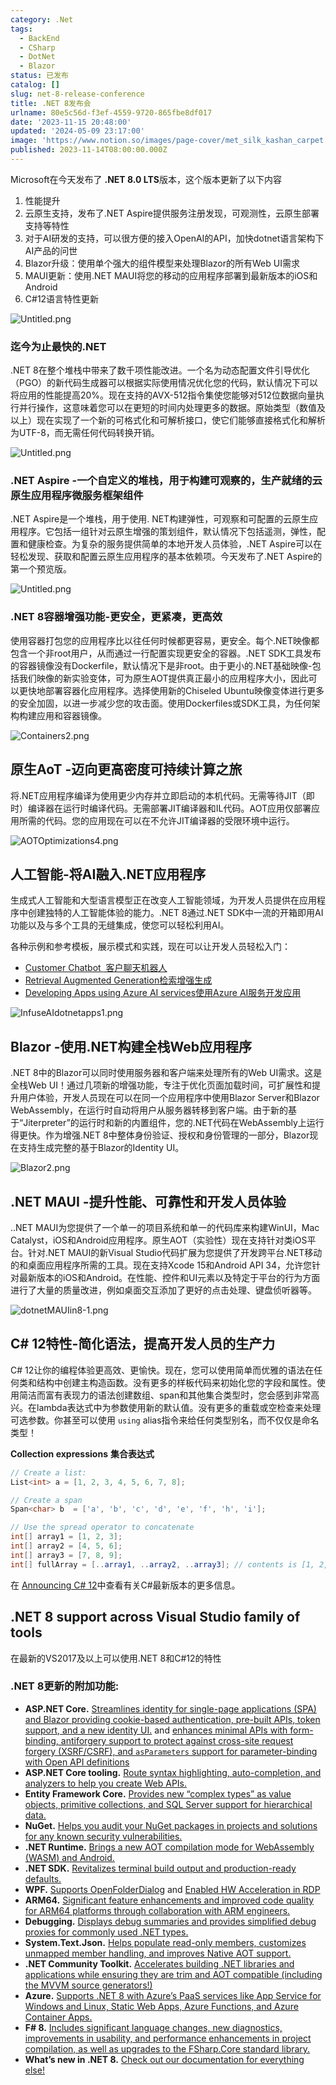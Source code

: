 ```yaml
---
category: .Net
tags:
  - BackEnd
  - CSharp
  - DotNet
  - Blazor
status: 已发布
catalog: []
slug: net-8-release-conference
title: .NET 8发布会
urlname: 80e5c56d-f3ef-4559-9720-865fbe8df017
date: '2023-11-15 20:48:00'
updated: '2024-05-09 23:17:00'
image: 'https://www.notion.so/images/page-cover/met_silk_kashan_carpet.jpg'
published: 2023-11-14T08:00:00.000Z
---
```


Microsoft在今天发布了 **.NET 8.0 LTS**版本，这个版本更新了以下内容

1. 性能提升
2. 云原生支持，发布了.NET Aspire提供服务注册发现，可观测性，云原生部署支持等特性
3. 对于AI研发的支持，可以很方便的接入OpenAI的API，加快dotnet语言架构下AI产品的问世
4. Blazor升级：使用单个强大的组件模型来处理Blazor的所有Web UI需求
5. MAUI更新：使用.NET MAUI将您的移动的应用程序部署到最新版本的iOS和Android
6. C#12语言特性更新

![Untitled.png](https://prod-files-secure.s3.us-west-2.amazonaws.com/5d24fe63-e567-4804-86f9-9fdc62e13082/10cda029-65af-4ea7-b30e-605b2d9e6c57/Untitled.png?X-Amz-Algorithm=AWS4-HMAC-SHA256&X-Amz-Content-Sha256=UNSIGNED-PAYLOAD&X-Amz-Credential=ASIAZI2LB466V2YGIXPP%2F20250219%2Fus-west-2%2Fs3%2Faws4_request&X-Amz-Date=20250219T213253Z&X-Amz-Expires=3600&X-Amz-Security-Token=IQoJb3JpZ2luX2VjEIT%2F%2F%2F%2F%2F%2F%2F%2F%2F%2FwEaCXVzLXdlc3QtMiJIMEYCIQC2Pbvw%2Br%2Fi17jcmF9ZtUl%2BjNbALp6oXbVCyov%2BBveWUAIhALuofW38tyL9kZ6e3j5ivyU2a5vSfmaaJQW274NjMg4RKogECK3%2F%2F%2F%2F%2F%2F%2F%2F%2F%2FwEQABoMNjM3NDIzMTgzODA1IgyUELhepVXDTl6aM3gq3AMFWeaIpWvZEF8%2BKmZMuo9zaqwHQE2BE1K53Yko4cyORIHGNCzLicm8QQqMmiCreXlLprvV0XthcCqIF0taxfZ66Ku%2BaaPG3c2%2BXkLcjC8zitQOAmOXOZZ27FDpQc9RhPsNkfFSI2OMTE7jfVClv9pjTg8njfyArKKD1QV41dsrCl%2Bt0pDnyEzXwLCRyDVM8ZIzMUgn5ywPujqNPLLfecJvO8ByC3tWxGK7EJzei4piJX2AYx1i0n9fbYNDrrx2fut%2F8UjdP%2FIWqt8JnW60rFmzl8ECUP%2BioTb3IQJDjv890wIxOk4oHQj2mMtl%2BkhXMyQbSLO%2FOzYumTNn68pP6XmJlSrb5O7zngDIiMYy5AcNMG9VfsuBHibnB2Gusx0T3L3zgjPfuZMBTscGMrCI%2FQX5Tqxv4ajSnmn784wcj7hLRUWpQQzwgxrrgyYqw1Cmb5mg3GFC%2FPe5HviIIjayuh5nnDP%2B%2F4ikZqz0ietkh4DLy8XBPYn9H8SHY68%2Bara0CxP3wNMgV7Lo45JbuAaP5zTW%2BBX293pfuiODS7dSKaJfOEw4nxPpvFASnrFR%2Bj2fz5%2FbDsMVxc5EVgTZo7sDtcvbNWHlpZQssaLBLR2%2FtrSQ1iq3Y8skSCJwLc%2BFRzDs7di9BjqkAV0%2Fpqo44wQKg%2BtvS5rCERg%2BdqCyhhRnB3t4RoSbt5lxnT3NA2CvJMC6t3HA29CIVrjQtLB3Fz6UH4CfmYPVSY%2F4kVQA5W6h1hwTola85EJ%2F1KF%2FsStDtW98u5BLx3O0dyblFX1rlvE1mAHOYKskSyf991oO9Mh9J71Zhs3x%2Bd0XfMUo80RQ1iUZugWXzP5DWkpk%2Bm8abOEqgDPq9p22Hw6E2LQu&X-Amz-Signature=8fcb99e7984021d8a60de8a15dda7dbd69afb1bfa5ce176f1d68db46b3289a1e&X-Amz-SignedHeaders=host&x-id=GetObject)


### **迄今为止最快的.NET**


.NET 8在整个堆栈中带来了数千项性能改进。一个名为动态配置文件引导优化（PGO）的新代码生成器可以根据实际使用情况优化您的代码，默认情况下可以将应用的性能提高20%。现在支持的AVX-512指令集使您能够对512位数据向量执行并行操作，这意味着您可以在更短的时间内处理更多的数据。原始类型（数值及以上）现在实现了一个新的可格式化和可解析接口，使它们能够直接格式化和解析为UTF-8，而无需任何代码转换开销。


![Untitled.png](https://prod-files-secure.s3.us-west-2.amazonaws.com/5d24fe63-e567-4804-86f9-9fdc62e13082/edcbf140-d619-4389-a4a6-f97c113ab9f2/Untitled.png?X-Amz-Algorithm=AWS4-HMAC-SHA256&X-Amz-Content-Sha256=UNSIGNED-PAYLOAD&X-Amz-Credential=ASIAZI2LB466V2YGIXPP%2F20250219%2Fus-west-2%2Fs3%2Faws4_request&X-Amz-Date=20250219T213253Z&X-Amz-Expires=3600&X-Amz-Security-Token=IQoJb3JpZ2luX2VjEIT%2F%2F%2F%2F%2F%2F%2F%2F%2F%2FwEaCXVzLXdlc3QtMiJIMEYCIQC2Pbvw%2Br%2Fi17jcmF9ZtUl%2BjNbALp6oXbVCyov%2BBveWUAIhALuofW38tyL9kZ6e3j5ivyU2a5vSfmaaJQW274NjMg4RKogECK3%2F%2F%2F%2F%2F%2F%2F%2F%2F%2FwEQABoMNjM3NDIzMTgzODA1IgyUELhepVXDTl6aM3gq3AMFWeaIpWvZEF8%2BKmZMuo9zaqwHQE2BE1K53Yko4cyORIHGNCzLicm8QQqMmiCreXlLprvV0XthcCqIF0taxfZ66Ku%2BaaPG3c2%2BXkLcjC8zitQOAmOXOZZ27FDpQc9RhPsNkfFSI2OMTE7jfVClv9pjTg8njfyArKKD1QV41dsrCl%2Bt0pDnyEzXwLCRyDVM8ZIzMUgn5ywPujqNPLLfecJvO8ByC3tWxGK7EJzei4piJX2AYx1i0n9fbYNDrrx2fut%2F8UjdP%2FIWqt8JnW60rFmzl8ECUP%2BioTb3IQJDjv890wIxOk4oHQj2mMtl%2BkhXMyQbSLO%2FOzYumTNn68pP6XmJlSrb5O7zngDIiMYy5AcNMG9VfsuBHibnB2Gusx0T3L3zgjPfuZMBTscGMrCI%2FQX5Tqxv4ajSnmn784wcj7hLRUWpQQzwgxrrgyYqw1Cmb5mg3GFC%2FPe5HviIIjayuh5nnDP%2B%2F4ikZqz0ietkh4DLy8XBPYn9H8SHY68%2Bara0CxP3wNMgV7Lo45JbuAaP5zTW%2BBX293pfuiODS7dSKaJfOEw4nxPpvFASnrFR%2Bj2fz5%2FbDsMVxc5EVgTZo7sDtcvbNWHlpZQssaLBLR2%2FtrSQ1iq3Y8skSCJwLc%2BFRzDs7di9BjqkAV0%2Fpqo44wQKg%2BtvS5rCERg%2BdqCyhhRnB3t4RoSbt5lxnT3NA2CvJMC6t3HA29CIVrjQtLB3Fz6UH4CfmYPVSY%2F4kVQA5W6h1hwTola85EJ%2F1KF%2FsStDtW98u5BLx3O0dyblFX1rlvE1mAHOYKskSyf991oO9Mh9J71Zhs3x%2Bd0XfMUo80RQ1iUZugWXzP5DWkpk%2Bm8abOEqgDPq9p22Hw6E2LQu&X-Amz-Signature=2f700d216e1e294f353d72d5d63209ae7fd1b33687b24521882cf688a51a56e2&X-Amz-SignedHeaders=host&x-id=GetObject)


### **.NET Aspire -一个自定义的堆栈，用于构建可观察的，生产就绪的云原生应用程序微服务框架组件**


.NET Aspire是一个堆栈，用于使用. NET构建弹性，可观察和可配置的云原生应用程序。它包括一组针对云原生增强的策划组件，默认情况下包括遥测，弹性，配置和健康检查。为复杂的服务提供简单的本地开发人员体验，.NET Aspire可以在轻松发现、获取和配置云原生应用程序的基本依赖项。今天发布了.NET Aspire的第一个预览版。


![Untitled.png](https://prod-files-secure.s3.us-west-2.amazonaws.com/5d24fe63-e567-4804-86f9-9fdc62e13082/ff6a34d3-ac25-412d-9204-a7263d00528f/Untitled.png?X-Amz-Algorithm=AWS4-HMAC-SHA256&X-Amz-Content-Sha256=UNSIGNED-PAYLOAD&X-Amz-Credential=ASIAZI2LB466V2YGIXPP%2F20250219%2Fus-west-2%2Fs3%2Faws4_request&X-Amz-Date=20250219T213253Z&X-Amz-Expires=3600&X-Amz-Security-Token=IQoJb3JpZ2luX2VjEIT%2F%2F%2F%2F%2F%2F%2F%2F%2F%2FwEaCXVzLXdlc3QtMiJIMEYCIQC2Pbvw%2Br%2Fi17jcmF9ZtUl%2BjNbALp6oXbVCyov%2BBveWUAIhALuofW38tyL9kZ6e3j5ivyU2a5vSfmaaJQW274NjMg4RKogECK3%2F%2F%2F%2F%2F%2F%2F%2F%2F%2FwEQABoMNjM3NDIzMTgzODA1IgyUELhepVXDTl6aM3gq3AMFWeaIpWvZEF8%2BKmZMuo9zaqwHQE2BE1K53Yko4cyORIHGNCzLicm8QQqMmiCreXlLprvV0XthcCqIF0taxfZ66Ku%2BaaPG3c2%2BXkLcjC8zitQOAmOXOZZ27FDpQc9RhPsNkfFSI2OMTE7jfVClv9pjTg8njfyArKKD1QV41dsrCl%2Bt0pDnyEzXwLCRyDVM8ZIzMUgn5ywPujqNPLLfecJvO8ByC3tWxGK7EJzei4piJX2AYx1i0n9fbYNDrrx2fut%2F8UjdP%2FIWqt8JnW60rFmzl8ECUP%2BioTb3IQJDjv890wIxOk4oHQj2mMtl%2BkhXMyQbSLO%2FOzYumTNn68pP6XmJlSrb5O7zngDIiMYy5AcNMG9VfsuBHibnB2Gusx0T3L3zgjPfuZMBTscGMrCI%2FQX5Tqxv4ajSnmn784wcj7hLRUWpQQzwgxrrgyYqw1Cmb5mg3GFC%2FPe5HviIIjayuh5nnDP%2B%2F4ikZqz0ietkh4DLy8XBPYn9H8SHY68%2Bara0CxP3wNMgV7Lo45JbuAaP5zTW%2BBX293pfuiODS7dSKaJfOEw4nxPpvFASnrFR%2Bj2fz5%2FbDsMVxc5EVgTZo7sDtcvbNWHlpZQssaLBLR2%2FtrSQ1iq3Y8skSCJwLc%2BFRzDs7di9BjqkAV0%2Fpqo44wQKg%2BtvS5rCERg%2BdqCyhhRnB3t4RoSbt5lxnT3NA2CvJMC6t3HA29CIVrjQtLB3Fz6UH4CfmYPVSY%2F4kVQA5W6h1hwTola85EJ%2F1KF%2FsStDtW98u5BLx3O0dyblFX1rlvE1mAHOYKskSyf991oO9Mh9J71Zhs3x%2Bd0XfMUo80RQ1iUZugWXzP5DWkpk%2Bm8abOEqgDPq9p22Hw6E2LQu&X-Amz-Signature=144aa7ccfaa0ffa26e1c2ce91e72f97367e9ceb3ae85efe8be9dea671213ce05&X-Amz-SignedHeaders=host&x-id=GetObject)


### **.NET 8容器增强功能-更安全，更紧凑，更高效**


使用容器打包您的应用程序比以往任何时候都更容易，更安全。每个.NET映像都包含一个非root用户，从而通过一行配置实现更安全的容器。.NET SDK工具发布的容器镜像没有Dockerfile，默认情况下是非root。由于更小的.NET基础映像-包括我们映像的新实验变体，可为原生AOT提供真正最小的应用程序大小，因此可以更快地部署容器化应用程序。选择使用新的Chiseled Ubuntu映像变体进行更多的安全加固，以进一步减少您的攻击面。使用Dockerfiles或SDK工具，为任何架构构建应用和容器镜像。


![Containers2.png](https://devblogs.microsoft.com/dotnet/wp-content/uploads/sites/10/2023/11/Containers2.png)


## 原生AoT -迈向更高密度可持续计算之旅


将.NET应用程序编译为使用更少内存并立即启动的本机代码。无需等待JIT（即时）编译器在运行时编译代码。无需部署JIT编译器和IL代码。AOT应用仅部署应用所需的代码。您的应用现在可以在不允许JIT编译器的受限环境中运行。


![AOTOptimizations4.png](https://devblogs.microsoft.com/dotnet/wp-content/uploads/sites/10/2023/11/AOTOptimizations4.png)


## 人工智能-将AI融入.NET应用程序


生成式人工智能和大型语言模型正在改变人工智能领域，为开发人员提供在应用程序中创建独特的人工智能体验的能力。.NET 8通过.NET SDK中一流的开箱即用AI功能以及与多个工具的无缝集成，使您可以轻松利用AI。


各种示例和参考模板，展示模式和实践，现在可以让开发人员轻松入门：

- [Customer Chatbot](https://github.com/dotnet/eShop)[ ](https://github.com/dotnet/eShop)[ 客户聊天机器人](https://github.com/dotnet/eShop)
- [Retrieval Augmented Generation](https://github.com/Azure-Samples/azure-search-openai-demo-csharp)[检索增强生成](https://github.com/Azure-Samples/azure-search-openai-demo-csharp)
- [Developing Apps using Azure AI services](https://devblogs.microsoft.com/dotnet/demystifying-retrieval-augmented-generation-with-dotnet/)[使用Azure AI服务开发应用](https://devblogs.microsoft.com/dotnet/demystifying-retrieval-augmented-generation-with-dotnet/)

![InfuseAIdotnetapps1.png](https://devblogs.microsoft.com/dotnet/wp-content/uploads/sites/10/2023/11/InfuseAIdotnetapps1.png)


## Blazor -使用.NET构建全栈Web应用程序


.NET 8中的Blazor可以同时使用服务器和客户端来处理所有的Web UI需求。这是全栈Web UI！通过几项新的增强功能，专注于优化页面加载时间，可扩展性和提升用户体验，开发人员现在可以在同一个应用程序中使用Blazor Server和Blazor WebAssembly，在运行时自动将用户从服务器转移到客户端。由于新的基于“Jiterpreter”的运行时和新的内置组件，您的.NET代码在WebAssembly上运行得更快。作为增强.NET 8中整体身份验证、授权和身份管理的一部分，Blazor现在支持生成完整的基于Blazor的Identity UI。


![Blazor2.png](https://devblogs.microsoft.com/dotnet/wp-content/uploads/sites/10/2023/11/Blazor2.png)


## .NET MAUI -提升性能、可靠性和开发人员体验


..NET MAUI为您提供了一个单一的项目系统和单一的代码库来构建WinUI，Mac Catalyst，iOS和Android应用程序。原生AOT（实验性）现在支持针对类iOS平台。针对.NET MAUI的新Visual Studio代码扩展为您提供了开发跨平台.NET移动的和桌面应用程序所需的工具。现在支持Xcode 15和Android API 34，允许您针对最新版本的iOS和Android。在性能、控件和UI元素以及特定于平台的行为方面进行了大量的质量改进，例如桌面交互添加了更好的点击处理、键盘侦听器等。


![dotnetMAUIin8-1.png](https://devblogs.microsoft.com/dotnet/wp-content/uploads/sites/10/2023/11/dotnetMAUIin8-1.png)


## C# 12特性-简化语法，提高开发人员的生产力


C# 12让你的编程体验更高效、更愉快。现在，您可以使用简单而优雅的语法在任何类和结构中创建主构造函数。没有更多的样板代码来初始化您的字段和属性。使用简洁而富有表现力的语法创建数组、span和其他集合类型时，您会感到非常高兴。在lambda表达式中为参数使用新的默认值。没有更多的重载或空检查来处理可选参数。你甚至可以使用 `using` alias指令来给任何类型别名，而不仅仅是命名类型！


**Collection expressions** **集合表达式**


```c#
// Create a list:
List<int> a = [1, 2, 3, 4, 5, 6, 7, 8];

// Create a span
Span<char> b  = ['a', 'b', 'c', 'd', 'e', 'f', 'h', 'i'];

// Use the spread operator to concatenate
int[] array1 = [1, 2, 3];
int[] array2 = [4, 5, 6];
int[] array3 = [7, 8, 9];
int[] fullArray = [..array1, ..array2, ..array3]; // contents is [1, 2, 3, 4, 5, 6, 7, 8, 9]
```


在 [Announcing C# 12](https://devblogs.microsoft.com/dotnet/announcing-csharp-12)中查看有关C#最新版本的更多信息。


## .NET 8 support across Visual Studio family of tools


在最新的VS2017及以上可以使用.NET 8和C#12的特性


### .NET 8更新的附加功能:

- **ASP.NET Core.** [Streamlines identity for single-page applications (SPA) and Blazor providing cookie-based authentication, pre-built APIs, token support, and a new identity UI.](https://devblogs.microsoft.com/dotnet/whats-new-with-identity-in-dotnet-8/) and [enhances minimal APIs with form-binding, antiforgery support to protect against cross-site request forgery (XSRF/CSRF), and ](https://learn.microsoft.com/aspnet/core/release-notes/aspnetcore-8.0#minimal-apis)[`asParameters`](https://learn.microsoft.com/aspnet/core/release-notes/aspnetcore-8.0#minimal-apis)[ support for parameter-binding with Open API definitions](https://learn.microsoft.com/aspnet/core/release-notes/aspnetcore-8.0#minimal-apis)
- **ASP.NET Core tooling.** [Route syntax highlighting, auto-completion, and analyzers to help you create Web APIs.](https://devblogs.microsoft.com/dotnet/aspnet-core-route-tooling-dotnet-8/)
- **Entity Framework Core.** [Provides new “complex types” as value objects, primitive collections, and SQL Server support for hierarchical data.](https://devblogs.microsoft.com/dotnet/announcing-ef8-rc2/)
- **NuGet.** [Helps you audit your NuGet packages in projects and solutions for any known security vulnerabilities.](https://learn.microsoft.com/nuget/concepts/auditing-packages)
- **.NET Runtime.** [Brings a new AOT compilation mode for WebAssembly (WASM) and Android.](https://devblogs.microsoft.com/dotnet/announcing-dotnet-8-rc1/#androidstripilafteraot-mode-on-android)
- **.NET SDK.** [Revitalizes terminal build output and production-ready defaults.](https://learn.microsoft.com/dotnet/core/whats-new/dotnet-8#net-sdk)
- **WPF.** [Supports OpenFolderDialog](https://devblogs.microsoft.com/dotnet/wpf-file-dialog-improvements-in-dotnet-8/) and [Enabled HW Acceleration in RDP](https://devblogs.microsoft.com/dotnet/announcing-dotnet-8-rc1/#wpf-hardware-acceleration-in-rdp)
- **ARM64.** [Significant feature enhancements and improved code quality for ARM64 platforms through collaboration with ARM engineers.](https://devblogs.microsoft.com/dotnet/this-arm64-performance-in-dotnet-8/)
- **Debugging.** [Displays debug summaries and provides simplified debug proxies for commonly used .NET types.](https://devblogs.microsoft.com/dotnet/debugging-enhancements-in-dotnet-8/)
- **System.Text.Json.** [Helps populate read-only members, customizes unmapped member handling, and improves Native AOT support.](https://devblogs.microsoft.com/dotnet/system-text-json-in-dotnet-8/)
- **.NET Community Toolkit.** [Accelerates building .NET libraries and applications while ensuring they are trim and AOT compatible (including the MVVM source generators!)](https://devblogs.microsoft.com/dotnet/announcing-the-dotnet-community-toolkit-821/)
- **Azure.** [Supports .NET 8 with Azure’s PaaS services like App Service for Windows and Linux, Static Web Apps, Azure Functions, and Azure Container Apps.](https://aka.ms/appservice-dotnet8)
- **F# 8.** [Includes significant language changes, new diagnostics, improvements in usability, and performance enhancements in project compilation, as well as upgrades to the FSharp.Core standard library.](https://devblogs.microsoft.com/dotnet/announcing-fsharp-8/)
- **What’s new in .NET 8.** [Check out our documentation for everything else!](https://learn.microsoft.com/dotnet/core/whats-new/dotnet-8)
